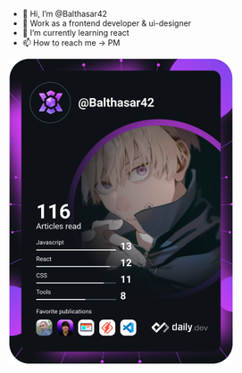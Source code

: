 - 👋 Hi, I’m @Balthasar42
- 💞️ Work as a frontend developer & ui-designer
- 🌱 I’m currently learning react
- 📫 How to reach me -> PM

<a href="https://app.daily.dev/Balthasar42"><img src="https://github.com/Balthasar42/Balthasar42/blob/main/devcard.svg" width="400" alt="Balthasar's Dev Card"/></a>

<!---
Balthasar42/Balthasar42 is a ✨ special ✨ repository because its `README.md` (this file) appears on your GitHub profile.
You can click the Preview link to take a look at your changes.
--->
